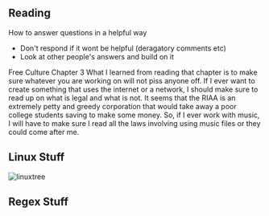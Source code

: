## Reading
How to answer questions in a helpful way
  - Don't respond if it wont be helpful (deragatory comments etc)
  - Look at other people's answers and build on it
  
Free Culture Chapter 3
  What I learned from reading that chapter is to make sure whatever you are working on will not piss anyone off.
  If I ever want to create something that uses the internet or a network, I should make sure to read up on what is legal
  and what is not. It seems that the RIAA is an extremely petty and greedy corporation that would take away a poor college
  students saving to make some money. So, if I ever work with music, I will have to make sure I read all the laws involving
  using music files or they could come after me.
  
## Linux Stuff
![linuxtree](images/linuxtree.png)

## Regex Stuff
